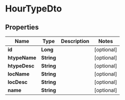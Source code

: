 

# HourTypeDto


## Properties

| Name | Type | Description | Notes |
|------------ | ------------- | ------------- | -------------|
|**id** | **Long** |  |  [optional] |
|**htypeName** | **String** |  |  [optional] |
|**htypeDesc** | **String** |  |  [optional] |
|**locName** | **String** |  |  [optional] |
|**locDesc** | **String** |  |  [optional] |
|**name** | **String** |  |  [optional] |



